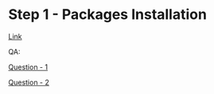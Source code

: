 # Step 1 - Packages Installation

[Link](https://github.com/gdsfactory/gdsfactory-photonics-training)


QA:

[Question - 1](https://github.com/gdsfactory/gdsfactory-photonics-training/issues/32)

[Question - 2](https://github.com/gdsfactory/gdsfactory/issues/3035)
